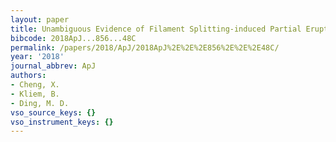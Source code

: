 ```yaml
---
layout: paper
title: Unambiguous Evidence of Filament Splitting-induced Partial Eruptions
bibcode: 2018ApJ...856...48C
permalink: /papers/2018/ApJ/2018ApJ%2E%2E%2E856%2E%2E%2E48C/
year: '2018'
journal_abbrev: ApJ
authors:
- Cheng, X.
- Kliem, B.
- Ding, M. D.
vso_source_keys: {}
vso_instrument_keys: {}
---
```

